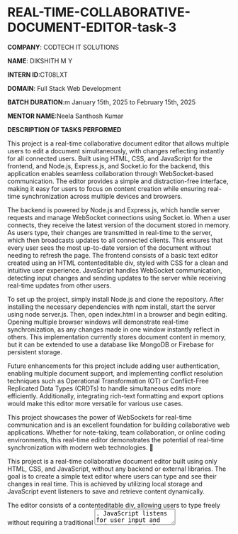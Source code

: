 # REAL-TIME-COLLABORATIVE-DOCUMENT-EDITOR-task-3


 **COMPANY**: CODTECH IT SOLUTIONS
 
 **NAME**: DIKSHITH M Y
 
 **INTERN ID**:CT08LXT
 
 **DOMAIN**: Full Stack Web Development
 
 **BATCH DURATION**:m January 15th, 2025 to February 15th, 2025
 
 **MENTOR NAME**:Neela Santhosh Kumar 

**DESCRIPTION OF TASKS PERFORMED**  




This project is a real-time collaborative document editor that allows multiple users to edit a document simultaneously, with changes reflecting instantly for all connected users. Built using HTML, CSS, and JavaScript for the frontend, and Node.js, Express.js, and Socket.io for the backend, this application enables seamless collaboration through WebSocket-based communication. The editor provides a simple and distraction-free interface, making it easy for users to focus on content creation while ensuring real-time synchronization across multiple devices and browsers.

The backend is powered by Node.js and Express.js, which handle server requests and manage WebSocket connections using Socket.io. When a user connects, they receive the latest version of the document stored in memory. As users type, their changes are transmitted in real-time to the server, which then broadcasts updates to all connected clients. This ensures that every user sees the most up-to-date version of the document without needing to refresh the page. The frontend consists of a basic text editor created using an HTML contenteditable div, styled with CSS for a clean and intuitive user experience. JavaScript handles WebSocket communication, detecting input changes and sending updates to the server while receiving real-time updates from other users.

To set up the project, simply install Node.js and clone the repository. After installing the necessary dependencies with npm install, start the server using node server.js. Then, open index.html in a browser and begin editing. Opening multiple browser windows will demonstrate real-time synchronization, as any changes made in one window instantly reflect in others. This implementation currently stores document content in memory, but it can be extended to use a database like MongoDB or Firebase for persistent storage.

Future enhancements for this project include adding user authentication, enabling multiple document support, and implementing conflict resolution techniques such as Operational Transformation (OT) or Conflict-Free Replicated Data Types (CRDTs) to handle simultaneous edits more efficiently. Additionally, integrating rich-text formatting and export options would make this editor more versatile for various use cases.

This project showcases the power of WebSockets for real-time communication and is an excellent foundation for building collaborative web applications. Whether for note-taking, team collaboration, or online coding environments, this real-time editor demonstrates the potential of real-time synchronization with modern web technologies. 🚀


This project is a real-time collaborative document editor built using only HTML, CSS, and JavaScript, without any backend or external libraries. The goal is to create a simple text editor where users can type and see their changes in real time. This is achieved by utilizing local storage and JavaScript event listeners to save and retrieve content dynamically.

The editor consists of a contenteditable div, allowing users to type freely without requiring a traditional <textarea>. JavaScript listens for user input and updates the local storage, ensuring that the text remains saved even if the page is refreshed. This setup enables basic collaboration within a single device but does not support real-time synchronization across multiple users.

CSS is used to enhance the appearance of the editor, making it visually appealing and user-friendly. The styling ensures proper spacing, borders, and a clean interface for text editing. JavaScript handles user interactions by detecting changes in the div and saving them automatically.

To use the project, simply open the index.html file in a browser and start typing. The editor will automatically save the content, allowing users to return later and continue where they left off. This implementation can be further improved by adding real-time syncing via WebSockets or cloud storage integration for multi-user collaboration.

This project serves as a foundational implementation of a collaborative text editor and can be expanded with more advanced features like multi-user editing, formatting options, and document management. 🚀

![Image](https://github.com/user-attachments/assets/d838a78f-ae6d-48db-b731-9c409040f3f3)
